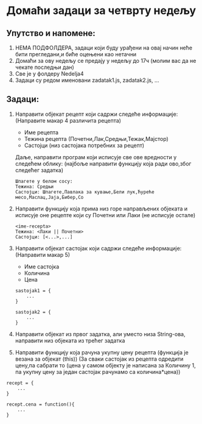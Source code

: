 # Домаћи задаци за четврту недељу

## Упутство и напомене:

1. НЕМА ПОДФОЛДЕРА, задаци који буду урађени на овај начин неће бити прегледани,и биће оцењени као нетачни
2. Домаћи за ову недељу се предају у недељу до 17ч (молим вас да не чекате последњи дан)
3. Све је у фолдеру Nedelja4
4. Задаци су редом именовани zadatak1.js, zadatak2.js, ...

## Задаци:

1. Направити објекат рецепт који садржи следеће информације: (Направите макар 4 различита рецепта)
    * Име рецепта
    * Тежина рецепта (Почетни,Лак,Средњи,Тежак,Мајстор)
    * Састојци (низ састојака потребних за рецепт)

    Даље, направити програм који исписује све ове вредности у следећем облику: (најбоље направити функцију која ради ово,због следећег задатка)
    
    ```
    Шпагете у белом сосу:
    Тежина: Средњи
    Састојци: Шпагете,Павлака за кување,Бели лук,Ћуреће месо,Маслац,Јаја,Бибер,Со
    ```

2. Направити функцију која прима низ горе направљених објеката и исписује оне рецепте који су Почетни или Лаки (не исписује остале)

    ```
    <ime-recepta>
    Тежина: <Лаки || Почетни>
    Састојци: [<...>,...]
    ```

3. Направити објекат састојак који садржи следеће информације: (Направити макар 5)
    * Име састојка
    * Количина
    * Цена

    ```
    sastojak1 = {
        ...
    }

    sastojak2 = {
        ...
    }
    ```

4. Направити објекат из првог задатка, али уместо низа String-ова, направити низ објеката из трећег задатка

5. Направити функцију која рачуна укупну цену рецепта (функција је везана за објекат (this)) (За сваки састојак из рецепта одредити цену,па сабрати то (цена у самом објекту је написана за Количину 1, па укупну цену за један састојак рачунамо са количина*цена))

```
recept = {
    ...
}

recept.cena = function(){
    ...
}
```

